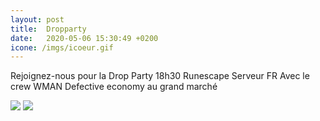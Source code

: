 ```yaml
---
layout: post
title:  Dropparty
date:   2020-05-06 15:30:49 +0200
icone: /imgs/icoeur.gif
---
```

Rejoignez-nous pour la
Drop Party 18h30
Runescape Serveur FR
Avec le crew WMAN
Defective economy au grand marché

![]({{site.imgurl}}/dropparty.png)
![]({{site.imgurl}}/dropparty02.jpg)
